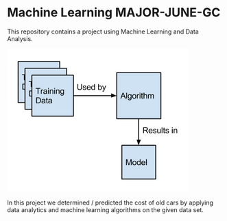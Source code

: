 # Machine Learning MAJOR-JUNE-GC

This repository contains a project using Machine Learning and Data Analysis.

<img src = "ML.png"/>



In this project we determined / predicted the cost of old cars by applying data analytics and machine learning algorithms on the given data set.
